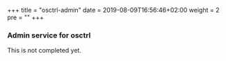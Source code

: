 +++
title = "osctrl-admin"
date = 2019-08-09T16:56:46+02:00
weight = 2
pre = ""
+++

### Admin service for **osctrl**

This is not completed yet.
